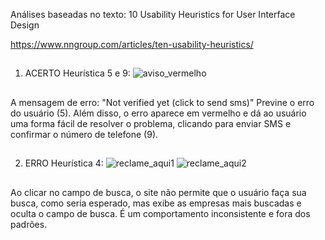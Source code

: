 Análises baseadas no texto:
10 Usability Heuristics for User Interface Design

https://www.nngroup.com/articles/ten-usability-heuristics/
##
1) ACERTO Heurística 5 e 9:
![aviso_vermelho](https://github.com/marcusvbe/bertoti/assets/73323386/6581c795-a52b-4253-a8cb-b023f2e1d288)
##
A mensagem de erro: "Not verified yet (click to send sms)"
Previne o erro do usuário (5). Além disso, o erro aparece em vermelho e dá ao usuário uma forma fácil de resolver o problema, clicando para enviar SMS e confirmar o número de telefone (9).
##
2) ERRO Heurística 4:
![reclame_aqui1](https://github.com/marcusvbe/bertoti/assets/73323386/a7dc5185-09b7-4a79-88d4-07c54e2755f2)
![reclame_aqui2](https://github.com/marcusvbe/bertoti/assets/73323386/8af938b9-1555-4ab0-8de1-f41f9f649397)
##
Ao clicar no campo de busca, o site não permite que o usuário faça sua busca, como seria esperado, mas exibe as empresas mais buscadas e oculta o campo de busca.
É um comportamento inconsistente e fora dos padrões. 


